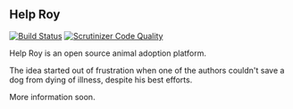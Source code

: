 ## Help Roy

[![Build Status](https://travis-ci.org/borfast/helproy.svg?branch=master)](https://travis-ci.org/borfast/helproy)
[![Scrutinizer Code Quality](https://scrutinizer-ci.com/g/borfast/helproy/badges/quality-score.png?b=master)](https://scrutinizer-ci.com/g/borfast/helproy/?branch=master)

Help Roy is an open source animal adoption platform.

The idea started out of frustration when one of the authors couldn't save a dog from dying of illness, despite his best efforts.

More information soon.
